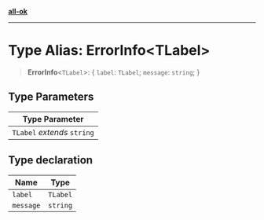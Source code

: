 [**all-ok**](../README.md)

***

# Type Alias: ErrorInfo\<TLabel\>

> **ErrorInfo**\<`TLabel`\>: \{ `label`: `TLabel`; `message`: `string`; \}

## Type Parameters

| Type Parameter |
| ------ |
| `TLabel` *extends* `string` |

## Type declaration

| Name | Type |
| ------ | ------ |
| `label` | `TLabel` |
| `message` | `string` |
